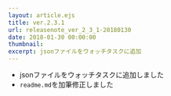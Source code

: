 ```yaml
---
layout: article.ejs
title: ver.2.3.1
url: releasenote_ver_2_3_1-20180130
date: 2018-01-30 00:00:00
thumbnail: 
excerpt: jsonファイルをウォッチタスクに追加
---
```


* jsonファイルをウォッチタスクに追加しました
* `readme.md`を加筆修正しました
